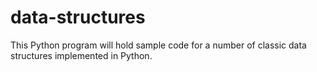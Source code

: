 # data-structures

This Python program will hold sample code for a number of classic data structures implemented in Python.
